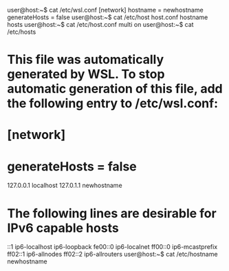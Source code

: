 user@host:~$ cat /etc/wsl.conf
[network]
hostname = newhostname
generateHosts = false
user@host:~$ cat /etc/host
host.conf  hostname   hosts
user@host:~$ cat /etc/host.conf
multi on
user@host:~$ cat /etc/hosts
# This file was automatically generated by WSL. To stop automatic generation of this file, add the following entry to /etc/wsl.conf:
# [network]
# generateHosts = false
127.0.0.1       localhost
127.0.1.1       newhostname

# The following lines are desirable for IPv6 capable hosts
::1     ip6-localhost ip6-loopback
fe00::0 ip6-localnet
ff00::0 ip6-mcastprefix
ff02::1 ip6-allnodes
ff02::2 ip6-allrouters
user@host:~$ cat /etc/hostname
newhostname